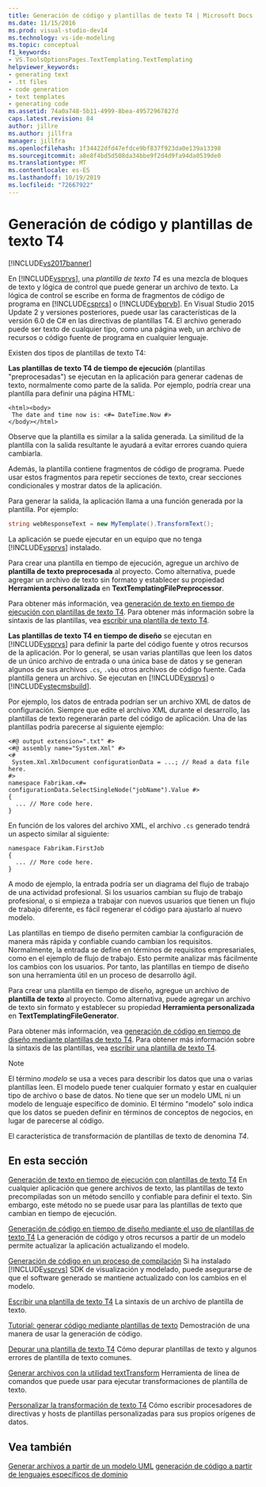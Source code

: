 ```yaml
---
title: Generación de código y plantillas de texto T4 | Microsoft Docs
ms.date: 11/15/2016
ms.prod: visual-studio-dev14
ms.technology: vs-ide-modeling
ms.topic: conceptual
f1_keywords:
- VS.ToolsOptionsPages.TextTemplating.TextTemplating
helpviewer_keywords:
- generating text
- .tt files
- code generation
- text templates
- generating code
ms.assetid: 74a0a748-5b11-4999-8bea-49572967827d
caps.latest.revision: 84
author: jillre
ms.author: jillfra
manager: jillfra
ms.openlocfilehash: 1f34422dfd47efdce9bf837f923da0e139a13398
ms.sourcegitcommit: a8e8f4bd5d508da34bbe9f2d4d9fa94da0539de0
ms.translationtype: MT
ms.contentlocale: es-ES
ms.lasthandoff: 10/19/2019
ms.locfileid: "72667922"
---
```

# <a name="code-generation-and-t4-text-templates"></a>Generación de código y plantillas de texto T4
[!INCLUDE[vs2017banner](../includes/vs2017banner.md)]

En [!INCLUDE[vsprvs](../includes/vsprvs-md.md)], una *plantilla de texto T4* es una mezcla de bloques de texto y lógica de control que puede generar un archivo de texto. La lógica de control se escribe en forma de fragmentos de código de programa en [!INCLUDE[csprcs](../includes/csprcs-md.md)] o [!INCLUDE[vbprvb](../includes/vbprvb-md.md)]. En Visual Studio 2015 Update 2 y versiones posteriores, puede usar las características de la versión 6.0 de C# en las directivas de plantillas T4. El archivo generado puede ser texto de cualquier tipo, como una página web, un archivo de recursos o código fuente de programa en cualquier lenguaje.

 Existen dos tipos de plantillas de texto T4:

 **Las plantillas de texto T4 de tiempo de ejecución** (plantillas "preprocesadas") se ejecutan en la aplicación para generar cadenas de texto, normalmente como parte de la salida.
Por ejemplo, podría crear una plantilla para definir una página HTML:

```
<html><body>
 The date and time now is: <#= DateTime.Now #>
</body></html>
```

 Observe que la plantilla es similar a la salida generada. La similitud de la plantilla con la salida resultante le ayudará a evitar errores cuando quiera cambiarla.

 Además, la plantilla contiene fragmentos de código de programa. Puede usar estos fragmentos para repetir secciones de texto, crear secciones condicionales y mostrar datos de la aplicación.

 Para generar la salida, la aplicación llama a una función generada por la plantilla. Por ejemplo:

```csharp
string webResponseText = new MyTemplate().TransformText();

```

 La aplicación se puede ejecutar en un equipo que no tenga [!INCLUDE[vsprvs](../includes/vsprvs-md.md)] instalado.

 Para crear una plantilla en tiempo de ejecución, agregue un archivo de **plantilla de texto preprocesada** al proyecto. Como alternativa, puede agregar un archivo de texto sin formato y establecer su propiedad **Herramienta personalizada** en **TextTemplatingFilePreprocessor**.

 Para obtener más información, vea [generación de texto en tiempo de ejecución con plantillas de texto T4](../modeling/run-time-text-generation-with-t4-text-templates.md). Para obtener más información sobre la sintaxis de las plantillas, vea [escribir una plantilla de texto T4](../modeling/writing-a-t4-text-template.md).

 **Las plantillas de texto T4 en tiempo de diseño** se ejecutan en [!INCLUDE[vsprvs](../includes/vsprvs-md.md)] para definir la parte del código fuente y otros recursos de la aplicación.
Por lo general, se usan varias plantillas que leen los datos de un único archivo de entrada o una única base de datos y se generan algunos de sus archivos `.cs`, `.vb`u otros archivos de código fuente. Cada plantilla genera un archivo. Se ejecutan en [!INCLUDE[vsprvs](../includes/vsprvs-md.md)] o [!INCLUDE[vstecmsbuild](../includes/vstecmsbuild-md.md)].

 Por ejemplo, los datos de entrada podrían ser un archivo XML de datos de configuración. Siempre que edite el archivo XML durante el desarrollo, las plantillas de texto regenerarán parte del código de aplicación. Una de las plantillas podría parecerse al siguiente ejemplo:

```
<#@ output extension=".txt" #>
<#@ assembly name="System.Xml" #>
<#
 System.Xml.XmlDocument configurationData = ...; // Read a data file here.
#>
namespace Fabrikam.<#= configurationData.SelectSingleNode("jobName").Value #>
{
  ... // More code here.
}

```

 En función de los valores del archivo XML, el archivo `.cs` generado tendrá un aspecto similar al siguiente:

```
namespace Fabrikam.FirstJob
{
  ... // More code here.
}
```

 A modo de ejemplo, la entrada podría ser un diagrama del flujo de trabajo de una actividad profesional. Si los usuarios cambian su flujo de trabajo profesional, o si empieza a trabajar con nuevos usuarios que tienen un flujo de trabajo diferente, es fácil regenerar el código para ajustarlo al nuevo modelo.

 Las plantillas en tiempo de diseño permiten cambiar la configuración de manera más rápida y confiable cuando cambian los requisitos. Normalmente, la entrada se define en términos de requisitos empresariales, como en el ejemplo de flujo de trabajo. Esto permite analizar más fácilmente los cambios con los usuarios. Por tanto, las plantillas en tiempo de diseño son una herramienta útil en un proceso de desarrollo ágil.

 Para crear una plantilla en tiempo de diseño, agregue un archivo de **plantilla de texto** al proyecto. Como alternativa, puede agregar un archivo de texto sin formato y establecer su propiedad **Herramienta personalizada** en **TextTemplatingFileGenerator**.

 Para obtener más información, vea [generación de código en tiempo de diseño mediante plantillas de texto T4](../modeling/design-time-code-generation-by-using-t4-text-templates.md). Para obtener más información sobre la sintaxis de las plantillas, vea [escribir una plantilla de texto T4](../modeling/writing-a-t4-text-template.md).

> [!NOTE]
> El término *modelo* se usa a veces para describir los datos que una o varias plantillas leen. El modelo puede tener cualquier formato y estar en cualquier tipo de archivo o base de datos. No tiene que ser un modelo UML ni un modelo de lenguaje específico de dominio. El término "modelo" solo indica que los datos se pueden definir en términos de conceptos de negocios, en lugar de parecerse al código.

 El característica de transformación de plantillas de texto de denomina *T4*.

## <a name="in-this-section"></a>En esta sección
 [Generación de texto en tiempo de ejecución con plantillas de texto T4](../modeling/run-time-text-generation-with-t4-text-templates.md) En cualquier aplicación que genere archivos de texto, las plantillas de texto precompiladas son un método sencillo y confiable para definir el texto. Sin embargo, este método no se puede usar para las plantillas de texto que cambian en tiempo de ejecución.

 [Generación de código en tiempo de diseño mediante el uso de plantillas de texto T4](../modeling/design-time-code-generation-by-using-t4-text-templates.md) La generación de código y otros recursos a partir de un modelo permite actualizar la aplicación actualizando el modelo.

 [Generación de código en un proceso de compilación](../modeling/code-generation-in-a-build-process.md) Si ha instalado [!INCLUDE[vsprvs](../includes/vsprvs-md.md)] SDK de visualización y modelado, puede asegurarse de que el software generado se mantiene actualizado con los cambios en el modelo.

 [Escribir una plantilla de texto T4](../modeling/writing-a-t4-text-template.md) La sintaxis de un archivo de plantilla de texto.

 [Tutorial: generar código mediante plantillas de texto](../modeling/walkthrough-generating-code-by-using-text-templates.md) Demostración de una manera de usar la generación de código.

 [Depurar una plantilla de texto T4](../modeling/debugging-a-t4-text-template.md) Cómo depurar plantillas de texto y algunos errores de plantilla de texto comunes.

 [Generar archivos con la utilidad textTransform](../modeling/generating-files-with-the-texttransform-utility.md) Herramienta de línea de comandos que puede usar para ejecutar transformaciones de plantilla de texto.

 [Personalizar la transformación de texto T4](../modeling/customizing-t4-text-transformation.md) Cómo escribir procesadores de directivas y hosts de plantillas personalizadas para sus propios orígenes de datos.

## <a name="see-also"></a>Vea también
 [Generar archivos a partir de un modelo UML](../modeling/generate-files-from-a-uml-model.md) [generación de código a partir de lenguajes específicos de dominio](../modeling/generating-code-from-a-domain-specific-language.md)

